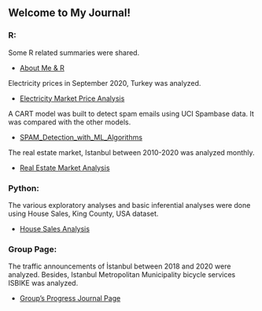 ## Welcome to My Journal!

### R:

Some R related summaries were shared.
- [About Me & R](BDA-503-W1.html)

Electricity prices in September 2020, Turkey was analyzed.
- [Electricity Market Price Analysis](Assignment_Electricity_Market_Analysis.html) 

A CART model was built to detect spam emails using UCI Spambase data. It was compared with the other models. 
- [SPAM_Detection_with_ML_Algorithms](SPAM-Detection-with-ML-Algorithms.html)

The real estate market, Istanbul between 2010-2020 was analyzed monthly. 
- [Real Estate Market Analysis](Week3-In-Class-Exercise.html) 

### Python: 

The various exploratory analyses and basic inferential analyses were done using House Sales, King County, USA dataset. 
- [House Sales Analysis](House%20Sales%20%20Anaylsis%20in%20King%20County.html)

### Group Page:

The traffic announcements of İstanbul between 2018 and 2020 were analyzed. Besides, Istanbul Metropolitan Municipality bicycle services ISBIKE was analyzed.

- [Group’s Progress Journal Page](https://pjournal.github.io/mef04g-a-k-a-r/)



